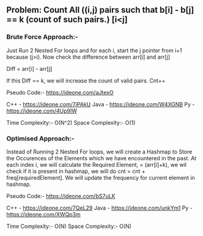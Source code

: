 ## Problem: Count All ((i,j) pairs such that b[i] - b[j] == k (count of such pairs.) [i<j] 

### Brute Force Approach:-

Just Run 2 Nested For loops and for each i, start the j pointer from i+1 because (j>i). Now check the difference between arr[i] and arr[j]

Diff = arr[i] - arr[j]

If this Diff == k, we will increase the count of valid pairs. Cnt++

Pseudo Code:- https://ideone.com/aJtexO

C++ - https://ideone.com/7iPAkU
Java - https://ideone.com/W4XGNB
Py - https://ideone.com/4Up9IW

Time Complexity:- O(N^2)
Space Complexity:- O(1)

### Optimised Approach:-

Instead of Running 2 Nested For loops, we will create a Hashmap to Store the Occurences of the Elements which we have encountered in the past. At each index i, we will calculate the Required Element, = (arr[i]+k), we wil check if it is present in hashmap, we will do cnt = cnt + freq[requiredElement]. We will update the frequency for current element in hashmap.

Pseudo Code:- https://ideone.com/bS7uLK

C++ - https://ideone.com/7QeL29
Java - https://ideone.com/unkYm1
Py - https://ideone.com/XWQp3m

Time Complexity:- O(N)
Space Complexity:- O(N)
